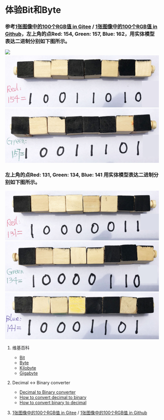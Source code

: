 # 体验Bit和Byte

### 参考[1张图像中的100个RGB值 in Gitee](https://gitee.com/quanbinn/learn-dl-the-experimental-way/blob/master/chapters/%E4%BD%93%E9%AA%8C%E6%B7%B1%E5%BA%A6%E5%AD%A6%E4%B9%A0%E5%92%8C%E5%BC%BA%E5%8C%96%E5%AD%A6%E4%B9%A0%E4%B8%AD%E5%A4%84%E7%90%86%E7%9A%84%E5%9F%BA%E6%9C%AC%E6%95%B0%E6%8D%AE%E7%B1%BB%E5%9E%8B/1%E5%BC%A0%E5%9B%BE%E5%83%8F%E4%B8%AD%E7%9A%84100%E4%B8%AARGB%E5%80%BC.md#1%E5%BC%A0%E5%9B%BE%E5%83%8F%E4%B8%AD%E7%9A%84100%E4%B8%AArgb%E5%80%BC) / [1张图像中的100个RGB值 in Github](https://github.com/quanbinn/learn-dl-the-experimental-way/blob/master/chapters/%E4%BD%93%E9%AA%8C%E6%B7%B1%E5%BA%A6%E5%AD%A6%E4%B9%A0%E5%92%8C%E5%BC%BA%E5%8C%96%E5%AD%A6%E4%B9%A0%E4%B8%AD%E5%A4%84%E7%90%86%E7%9A%84%E5%9F%BA%E6%9C%AC%E6%95%B0%E6%8D%AE%E7%B1%BB%E5%9E%8B/1%E5%BC%A0%E5%9B%BE%E5%83%8F%E4%B8%AD%E7%9A%84100%E4%B8%AARGB%E5%80%BC.md)，左上角的点Red: 154, Green: 157, Blue: 162，用实体模型表达二进制分别如下图所示。

![](/images/章1-快速掌握编程的基础知识/Bit和Byte/1a0.jpg)
![](/images/章1-快速掌握编程的基础知识/Bit和Byte/1a1.jpg)
![](/images/章1-快速掌握编程的基础知识/Bit和Byte/1a2.jpg)

### 左上角的点Red: 131, Green: 134, Blue: 141 用实体模型表达二进制分别如下图所示。

![](/images/章1-快速掌握编程的基础知识/Bit和Byte/2a1.jpg)
![](/images/章1-快速掌握编程的基础知识/Bit和Byte/2a2.jpg)
![](/images/章1-快速掌握编程的基础知识/Bit和Byte/2a3.jpg)

1. 维基百科
	- [Bit](https://en.wikipedia.org/wiki/Bit)
	- [Byte](https://en.wikipedia.org/wiki/Byte)
	- [Kilobyte](https://en.wikipedia.org/wiki/Kilobyte)
	- [Gigabyte](https://en.wikipedia.org/wiki/Gigabyte)

2. Decimal <-> Binary converter
	- [Decimal to Binary converter](https://www.rapidtables.com/convert/number/decimal-to-binary.html)
	- [How to convert decimal to binary](https://www.rapidtables.com/convert/number/how-decimal-to-binary.html)
	- [How to convert binary to decimal](https://www.rapidtables.com/convert/number/how-binary-to-decimal.html)

3. [1张图像中的100个RGB值 in Gitee](https://gitee.com/quanbinn/learn-dl-the-experimental-way/blob/master/chapters/%E4%BD%93%E9%AA%8C%E6%B7%B1%E5%BA%A6%E5%AD%A6%E4%B9%A0%E5%92%8C%E5%BC%BA%E5%8C%96%E5%AD%A6%E4%B9%A0%E4%B8%AD%E5%A4%84%E7%90%86%E7%9A%84%E5%9F%BA%E6%9C%AC%E6%95%B0%E6%8D%AE%E7%B1%BB%E5%9E%8B/1%E5%BC%A0%E5%9B%BE%E5%83%8F%E4%B8%AD%E7%9A%84100%E4%B8%AARGB%E5%80%BC.md#1%E5%BC%A0%E5%9B%BE%E5%83%8F%E4%B8%AD%E7%9A%84100%E4%B8%AArgb%E5%80%BC) / [1张图像中的100个RGB值 in Github](https://github.com/quanbinn/learn-dl-the-experimental-way/blob/master/chapters/%E4%BD%93%E9%AA%8C%E6%B7%B1%E5%BA%A6%E5%AD%A6%E4%B9%A0%E5%92%8C%E5%BC%BA%E5%8C%96%E5%AD%A6%E4%B9%A0%E4%B8%AD%E5%A4%84%E7%90%86%E7%9A%84%E5%9F%BA%E6%9C%AC%E6%95%B0%E6%8D%AE%E7%B1%BB%E5%9E%8B/1%E5%BC%A0%E5%9B%BE%E5%83%8F%E4%B8%AD%E7%9A%84100%E4%B8%AARGB%E5%80%BC.md)
